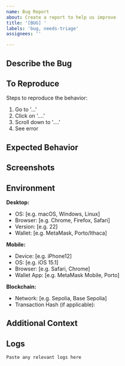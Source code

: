 ```yaml
---
name: Bug Report
about: Create a report to help us improve
title: '[BUG] '
labels: 'bug, needs-triage'
assignees: ''

---
```


## Describe the Bug
<!-- A clear and concise description of what the bug is -->

## To Reproduce
Steps to reproduce the behavior:
1. Go to '...'
2. Click on '....'
3. Scroll down to '....'
4. See error

## Expected Behavior
<!-- A clear and concise description of what you expected to happen -->

## Screenshots
<!-- If applicable, add screenshots to help explain your problem -->

## Environment
<!-- Please complete the following information -->

**Desktop:**
- OS: [e.g. macOS, Windows, Linux]
- Browser: [e.g. Chrome, Firefox, Safari]
- Version: [e.g. 22]
- Wallet: [e.g. MetaMask, Porto/Ithaca]

**Mobile:**
- Device: [e.g. iPhone12]
- OS: [e.g. iOS 15.1]
- Browser: [e.g. Safari, Chrome]
- Wallet App: [e.g. MetaMask Mobile, Porto]

**Blockchain:**
- Network: [e.g. Sepolia, Base Sepolia]
- Transaction Hash (if applicable): 

## Additional Context
<!-- Add any other context about the problem here -->

## Logs
<!-- If applicable, add console logs or error messages -->
```
Paste any relevant logs here
```